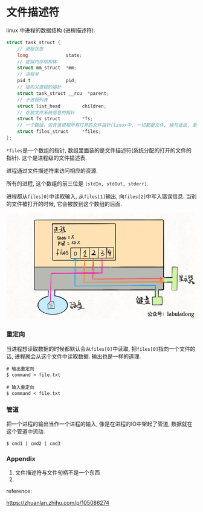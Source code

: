 # 文件描述符

linux 中进程的数据结构 (进程描述符):

```c
struct task_struct {
    // 进程状态
    long              state;
    // 虚拟内存结构体
    struct mm_struct  *mm;
    // 进程号
    pid_t             pid;
    // 指向父进程的指针
    struct task_struct __rcu  *parent;
    // 子进程列表
    struct list_head        children;
    // 存放文件系统信息的指针
    struct fs_struct        *fs;
    // 一个数组，包含该进程所有打开的文件指针(linux中, 一切都是文件, 换句话说, 是所有该进程占用的资源)
    struct files_struct     *files;
};
```



`*files`是一个数组的指针, 数组里面装的是文件描述符(系统分配的打开的文件的指针). 这个是进程级的文件描述表.

进程通过文件描述符来访问相应的资源.

所有的进程, 这个数组的前三位是 `[stdIn, stdOut, stderr]`.

进程都从`files[0]`中读取输入, 从`files[1]`输出, 向`files[2]`中写入错误信息. 当别的文件被打开的时候, 它会被放到这个数组的后面.



![img](image/v2-ba37c13eb0007ff737c64d68afe5d87f_720w.jpg)



### 重定向

当进程想读取数据的时候都默认会从`files[0]`中读取, 把`files[0]`指向一个文件的话, 进程就会从这个文件中读取数据. 输出也是一样的道理.

```shell
# 输出重定向
$ command > file.txt

# 输入重定向
$ command < file.txt
```





### 管道

把一个进程的输出当作一个进程的输入, 像是在进程的IO中架起了管道, 数据就在这个管道中流动.

```shell
$ cmd1 | cmd2 | cmd3
```







### Appendix

1. 文件描述符与文件句柄不是一个东西
2. 





reference:

https://zhuanlan.zhihu.com/p/105086274





